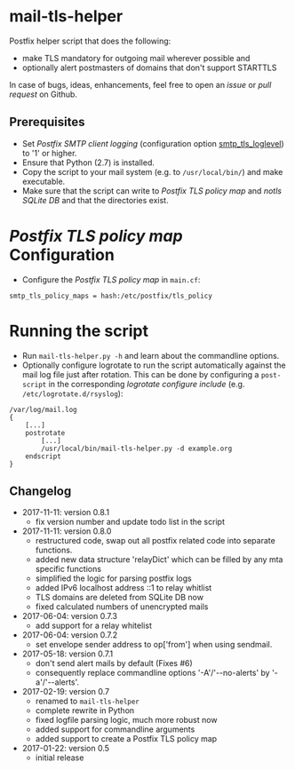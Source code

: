 # mail-tls-helper

Postfix helper script that does the following:

 * make TLS mandatory for outgoing mail wherever possible and
 * optionally alert postmasters of domains that don't support STARTTLS

In case of bugs, ideas, enhancements, feel free to open an *issue* or *pull
request* on Github.

## Prerequisites

 * Set *Postfix SMTP client logging* (configuration option
   [smtp_tls_loglevel](http://www.postfix.org/postconf.5.html#smtp_tls_loglevel))
   to '1' or higher.
 * Ensure that Python (2.7) is installed.
 * Copy the script to your mail system (e.g. to ```/usr/local/bin/```) and make
   executable.
 * Make sure that the script can write to *Postfix TLS policy map* and *notls
   SQLite DB* and that the directories exist.

# *Postfix TLS policy map* Configuration

 * Configure the *Postfix TLS policy map* in ```main.cf```:
 
```smtp_tls_policy_maps = hash:/etc/postfix/tls_policy```

# Running the script

 * Run ```mail-tls-helper.py -h``` and learn about the commandline options.
 * Optionally configure logrotate to run the script automatically against the
   mail log file just after rotation. This can be done by configuring a
   ```post-script``` in the corresponding *logrotate configure include*
   (e.g. ```/etc/logrotate.d/rsyslog```):

```
/var/log/mail.log
{
	[...]
	postrotate
		[...]
		/usr/local/bin/mail-tls-helper.py -d example.org
	endscript
}
```

## Changelog

* 2017-11-11: version 0.8.1
  * fix version number and update todo list in the script
* 2017-11-11: version 0.8.0
  * restructured code, swap out all postfix related code into separate
    functions.
  * added new data structure 'relayDict' which can be filled by any
    mta specific functions
  * simplified the logic for parsing postfix logs
  * added IPv6 localhost address ::1 to relay whitlist
  * TLS domains are deleted from SQLite DB now
  * fixed calculated numbers of unencrypted mails
* 2017-06-04: version 0.7.3
  * add support for a relay whitelist
* 2017-06-04: version 0.7.2
  * set envelope sender address to op['from'] when using sendmail.
* 2017-05-18: version 0.7.1
  * don't send alert mails by default (Fixes #6)
  * consequently replace commandline options '-A'/'--no-alerts' by
    '-a'/'--alerts'.
* 2017-02-19: version 0.7
  * renamed to ```mail-tls-helper```
  * complete rewrite in Python
  * fixed logfile parsing logic, much more robust now
  * added support for commandline arguments
  * added support to create a Postfix TLS policy map
* 2017-01-22: version 0.5
  * initial release
